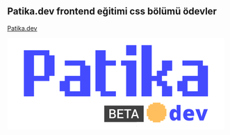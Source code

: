 ## Patika.dev frontend eğitimi css bölümü ödevler
[Patika.dev](https://www.patika.dev/)

[<img src="./patikaLogo.png">](patikaLogo.png)
